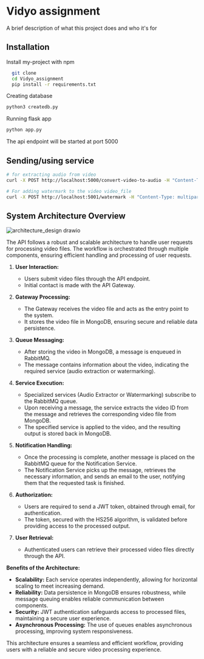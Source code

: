 
# Vidyo assignment

A brief description of what this project does and who it's for


## Installation

Install my-project with npm

```bash
  git clone
  cd Vidyo_assignment
  pip install -r requirements.txt
```
Creating database
```bash
python3 createdb.py
```
Running flask app
```bash
python app.py
```

The api endpoint will be started at port 5000

## Sending/using service
```bash
# for extracting audio from video
curl -X POST http://localhost:5000/convert-video-to-audio -H "Content-Type: multipart/form-data" -F "video_file=@test.mp4" -H "username: test_user" -o uploaded_video.mp3

# For adding watermark to the video video_file
curl -X POST http://localhost:5001/watermark -H "Content-Type: multipart/form-data" -F "video_file=@test.mp4" -F "logo_file=@logo.jpg" -F "location_choice=right" -H "username: test_user" -o uploaded_video.mp4
```
## System Architecture Overview
![architecture_design drawio](https://github.com/chiragbiradar/PyMediaProcessor/assets/78417411/3db2441c-c349-4304-9dc7-f5d0dc4502d7)


The API follows a robust and scalable architecture to handle user requests for processing video files. The workflow is orchestrated through multiple components, ensuring efficient handling and processing of user requests.

1. **User Interaction:**
   - Users submit video files through the API endpoint.
   - Initial contact is made with the API Gateway.

2. **Gateway Processing:**
   - The Gateway receives the video file and acts as the entry point to the system.
   - It stores the video file in MongoDB, ensuring secure and reliable data persistence.

3. **Queue Messaging:**
   - After storing the video in MongoDB, a message is enqueued in RabbitMQ.
   - The message contains information about the video, indicating the required service (audio extraction or watermarking).

4. **Service Execution:**
   - Specialized services (Audio Extractor or Watermarking) subscribe to the RabbitMQ queue.
   - Upon receiving a message, the service extracts the video ID from the message and retrieves the corresponding video file from MongoDB.
   - The specified service is applied to the video, and the resulting output is stored back in MongoDB.

5. **Notification Handling:**
   - Once the processing is complete, another message is placed on the RabbitMQ queue for the Notification Service.
   - The Notification Service picks up the message, retrieves the necessary information, and sends an email to the user, notifying them that the requested task is finished.

6. **Authorization:**
   - Users are required to send a JWT token, obtained through email, for authentication.
   - The token, secured with the HS256 algorithm, is validated before providing access to the processed output.

7. **User Retrieval:**
   - Authenticated users can retrieve their processed video files directly through the API.

**Benefits of the Architecture:**
- **Scalability:** Each service operates independently, allowing for horizontal scaling to meet increasing demand.
- **Reliability:** Data persistence in MongoDB ensures robustness, while message queuing enables reliable communication between components.
- **Security:** JWT authentication safeguards access to processed files, maintaining a secure user experience.
- **Asynchronous Processing:** The use of queues enables asynchronous processing, improving system responsiveness.

This architecture ensures a seamless and efficient workflow, providing users with a reliable and secure video processing experience.
